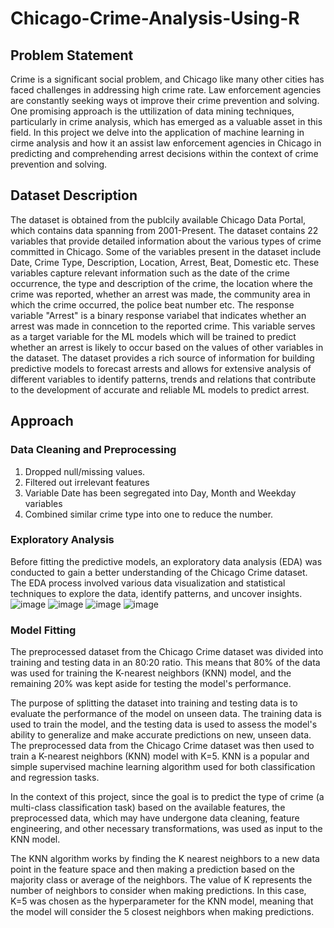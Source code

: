 # Chicago-Crime-Analysis-Using-R

## Problem Statement
Crime is a significant social problem, and Chicago like many other cities has faced challenges in addressing high crime rate. Law enforcement agencies are constantly seeking ways ot improve their crime prevention and solving. One promising approach is the uttilization of data mining techniques, particularly in crime analysis, which has emerged as a valuable asset in this field. In this project we delve into the application of machine learning in cirme analysis and how it an assist law enforcement agencies in Chicago in predicting and comprehending arrest decisions within the context of crime prevention and solving. 

## Dataset Description
The dataset is obtained from the publcily available Chicago Data Portal, which contains data spanning from 2001-Present. The dataset contains 22 variables that provide detailed information about the various types of crime committed in Chicago. Some of the variables present in the dataset include Date, Crime Type, Description, Location, Arrest, Beat, Domestic etc. These variables capture relevant information such as the date of the crime occurrence, the type and description of the crime, the location where the crime was reported, whether an arrest was made, the community area in which the crime occurred, the police beat number etc. 
The response variable "Arrest" is a binary response variabel that indicates whether an arrest was made in conncetion to the reported crime. This variable serves as a target variable for the ML models which will be trained to predict whether an arrest is likely to occur based on the values of other variables in the dataset. The dataset provides a rich source of information for building predictive models to forecast arrests and allows for extensive analysis of different variables to identify patterns, trends and relations that contribute to the development of accurate and reliable ML models to predict arrest. 

## Approach
### Data Cleaning and Preprocessing
1. Dropped null/missing values.
2. Filtered out irrelevant features
3. Variable Date has been segregated into Day, Month and Weekday variables
4. Combined similar crime type into one to reduce the number.

### Exploratory Analysis
Before fitting the predictive models, an exploratory data analysis (EDA) was conducted to gain a better understanding of the Chicago Crime dataset. The EDA process involved various data visualization and statistical techniques to explore the data, identify patterns, and uncover insights. 
![image](https://user-images.githubusercontent.com/21006311/233501445-6bd8383d-0925-43ea-b1cd-34c5543c004d.png)
![image](https://user-images.githubusercontent.com/21006311/233501463-74cb04d0-2477-4f49-9201-52e69d42bdb6.png)
![image](https://user-images.githubusercontent.com/21006311/233501478-5d7d0a93-4769-42f1-b7ac-f578fbbdafca.png)
![image](https://user-images.githubusercontent.com/21006311/233501489-7eff0b20-2c5b-4764-aa7c-2914c8f2a8bf.png)


### Model Fitting
The preprocessed dataset from the Chicago Crime dataset was divided into training and testing data in an 80:20 ratio. This means that 80% of the data was used for training the K-nearest neighbors (KNN) model, and the remaining 20% was kept aside for testing the model's performance.

The purpose of splitting the dataset into training and testing data is to evaluate the performance of the model on unseen data. The training data is used to train the model, and the testing data is used to assess the model's ability to generalize and make accurate predictions on new, unseen data.
The preprocessed data from the Chicago Crime dataset was then used to train a K-nearest neighbors (KNN) model with K=5. KNN is a popular and simple supervised machine learning algorithm used for both classification and regression tasks.

In the context of this project, since the goal is to predict the type of crime (a multi-class classification task) based on the available features, the preprocessed data, which may have undergone data cleaning, feature engineering, and other necessary transformations, was used as input to the KNN model.

The KNN algorithm works by finding the K nearest neighbors to a new data point in the feature space and then making a prediction based on the majority class or average of the neighbors. The value of K represents the number of neighbors to consider when making predictions. In this case, K=5 was chosen as the hyperparameter for the KNN model, meaning that the model will consider the 5 closest neighbors when making predictions.






